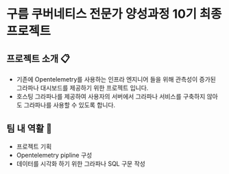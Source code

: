 # 구름 쿠버네티스 전문가 양성과정 10기 최종 프로젝트

## 프로젝트 소개 📋
- 기존에 Opentelemetry를 사용하는 인프라 엔지니어 들을 위해 관측성이 증가된 그라파나 대시보드를 제공하기 위한 프로젝트 입니다.
- 호스팅 그라파나를 제공하여 사용자의 서버에서 그라파나 서비스를 구축하지 않아도 그라파나를 사용할 수 있도록 합니다.

## 팀 내 역활 🧑‍
- 프로젝트 기획
- Opentelemetry pipline 구성
- 데이터를 시각화 하기 위한 그라파나 SQL 구문 작성